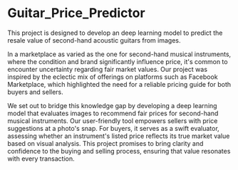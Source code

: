# Guitar_Price_Predictor
This project is designed to develop an deep learning model to predict the resale value of second-hand acoustic guitars from images.

In a marketplace as varied as the one for second-hand musical instruments, where the condition and brand significantly influence price, it's common to encounter uncertainty regarding fair market values. Our project was inspired by the eclectic mix of offerings on platforms such as Facebook Marketplace, which highlighted the need for a reliable pricing guide for both buyers and sellers.

We set out to bridge this knowledge gap by developing a deep learning model that evaluates images to recommend fair prices for second-hand musical instruments. Our user-friendly tool empowers sellers with price suggestions at a photo's snap. For buyers, it serves as a swift evaluator, assessing whether an instrument's listed price reflects its true market value based on visual analysis. This project promises to bring clarity and confidence to the buying and selling process, ensuring that value resonates with every transaction.
